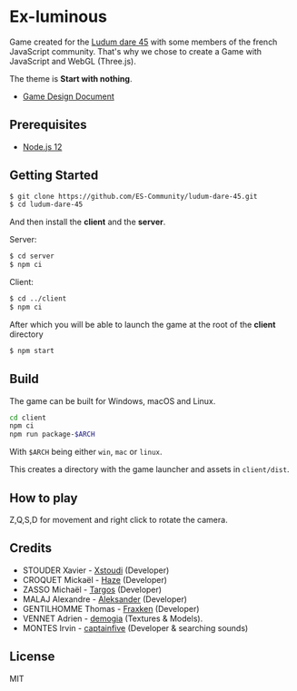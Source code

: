 # Ex-luminous

Game created for the [Ludum dare 45](https://ldjam.com/) with some members of the french JavaScript community. That's why we chose to create a Game with JavaScript and WebGL (Three.js).

The theme is **Start with nothing**.

- [Game Design Document](https://docs.google.com/document/d/1ft9IEibEpYvIbGuqpn922L7SIRGF9lMqE_YVCs0QUO4/edit#heading=h.830n83v349z2)

## Prerequisites

- [Node.js 12](https://nodejs.org/en/)

## Getting Started

```bash
$ git clone https://github.com/ES-Community/ludum-dare-45.git
$ cd ludum-dare-45
```

And then install the **client** and the **server**.

Server:

```bash
$ cd server
$ npm ci
```

Client:

```bash
$ cd ../client
$ npm ci
```

After which you will be able to launch the game at the root of the **client** directory

```bash
$ npm start
```

## Build

The game can be built for Windows, macOS and Linux.

```bash
cd client
npm ci
npm run package-$ARCH
```

With `$ARCH` being either `win`, `mac` or `linux`.

This creates a directory with the game launcher and assets in `client/dist`.

## How to play

Z,Q,S,D for movement and right click to rotate the camera.

## Credits

- STOUDER Xavier - [Xstoudi](https://github.com/Xstoudi) (Developer)
- CROQUET Mickaël - [Haze](https://github.com/CroquetMickael) (Developer)
- ZASSO Michaël - [Targos](https://github.com/targos) (Developer)
- MALAJ Alexandre - [Aleksander](https://www.linkedin.com/in/alexandre-malaj-6062b0a6/) (Developer)
- GENTILHOMME Thomas - [Fraxken](https://github.com/fraxken) (Developer)
- VENNET Adrien - [demogia](https://www.deviantart.com/demogia?offset=60) (Textures & Models).
- MONTES Irvin - [captainfive](https://www.linkedin.com/in/irvin-montes-54a546a6/) (Developer & searching sounds)

## License

MIT
